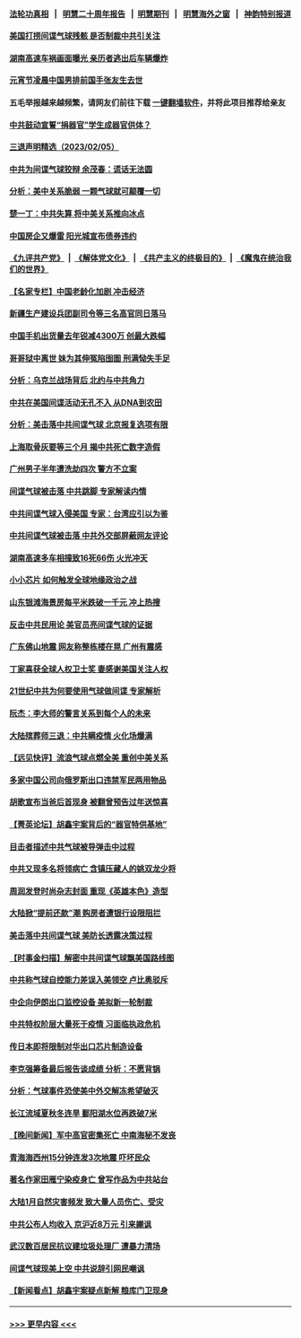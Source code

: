 #### [法轮功真相](https://github.com/gfw-breaker/truth/blob/master/README.md?t=0) &nbsp;&nbsp;|&nbsp;&nbsp; [明慧二十周年报告](https://github.com/gfw-breaker/mh-reports/blob/master/README.md?t=0) &nbsp;&nbsp;|&nbsp;&nbsp;[明慧期刊](https://github.com/gfw-breaker/mh-qikan) &nbsp;&nbsp;|&nbsp;&nbsp; [明慧海外之窗](https://github.com/gfw-breaker/mh-news/blob/master/README.md?t=0) &nbsp;&nbsp;|&nbsp;&nbsp; [神韵特别报道](https://github.com/gfw-breaker/mh-news/blob/master/shenyun.md?t=0)
#### [美国打捞间谍气球残骸 是否制裁中共引关注](../pages/nsc413/n13923512.md?t=02061543) 
#### [湖南高速车祸画面曝光 亲历者逃出后车辆爆炸](../pages/nsc413/n13923497.md?t=02061543) 
#### [元宵节凌晨中国男排前国手张友生去世](../pages/nsc413/n13923601.md?t=02061543) 
#### 五毛举报越来越频繁，请网友们前往下载 [一键翻墙软件](https://github.com/gfw-breaker/ssr-accounts)，并将此项目推荐给亲友
#### [中共鼓动宣誓“捐器官”学生成器官供体？](../pages/nsc413/n13923403.md?t=02061543) 
#### [三退声明精选（2023/02/05）](../pages/nsc413/n13923566.md?t=02061543) 
#### [中共为间谍气球狡辩 余茂春：谎话无法圆](../pages/nsc413/n13923437.md?t=02061543) 
#### [分析：美中关系脆弱 一颗气球就可颠覆一切](../pages/nsc413/n13923439.md?t=02061543) 
#### [楚一丁：中共失算 将中美关系推向冰点](../pages/nsc413/n13923448.md?t=02061543) 
#### [中国房企又爆雷 阳光城宣布债券违约](../pages/nsc413/n13923436.md?t=02061543) 
#### [《九评共产党》](https://github.com/begood0513/9ping.md/blob/master/README.md) &nbsp;|&nbsp; [《解体党文化》](../../../../jtdwh.md/blob/master/README.md)  &nbsp;|&nbsp; [《共产主义的终极目的》](../../../../gczydzjmd.md/blob/master/README.md) &nbsp;|&nbsp; [《魔鬼在统治我们的世界》](../../../../mgztzwmdsj.md/blob/master/README.md) 
#### [【名家专栏】中国老龄化加剧 冲击经济](../pages/nsc413/n13919481.md?t=02061543) 
#### [新疆生产建设兵团副司令等三名高官同日落马](../pages/nsc413/n13923399.md?t=02061543) 
#### [中国手机出货量去年锐减4300万 创最大跌幅](../pages/nsc413/n13923358.md?t=02061543) 
#### [哥哥狱中离世 妹为其伸冤陷囹圄 刑满恸失手足](../pages/nsc413/n13923025.md?t=02061543) 
#### [分析：乌克兰战场背后 北约与中共角力](../pages/nsc413/n13923347.md?t=02061543) 
#### [中共在美国间谍活动无孔不入 从DNA到农田](../pages/nsc413/n13923302.md?t=02061543) 
#### [分析：美击落中共间谍气球 北京报复选项有限](../pages/nsc413/n13923349.md?t=02061543) 
#### [上海取骨灰要等三个月 揭中共死亡数字造假](../pages/nsc413/n13923327.md?t=02061543) 
#### [广州男子半年遭洗劫四次 警方不立案](../pages/nsc413/n13923043.md?t=02061543) 
#### [间谍气球被击落 中共跳脚 专家解读内情](../pages/nsc413/n13923181.md?t=02061543) 
#### [中共间谍气球入侵美国 专家：台湾应引以为鉴](../pages/nsc413/n13923007.md?t=02061543) 
#### [中共间谍气球被击落 中共外交部屏蔽网友评论](../pages/nsc413/n13923127.md?t=02061543) 
#### [湖南高速多车相撞致16死66伤 火光冲天](../pages/nsc413/n13923041.md?t=02061543) 
#### [小小芯片 如何触发全球地缘政治之战](../pages/nsc413/n13920548.md?t=02061543) 
#### [山东银滩海景房每平米跌破一千元 冲上热搜](../pages/nsc413/n13922897.md?t=02061543) 
#### [反击中共民用论 美官员亮间谍气球的证据](../pages/nsc413/n13922833.md?t=02061543) 
#### [广东佛山地震 网友称整栋楼在晃 广州有震感](../pages/nsc413/n13922876.md?t=02061543) 
#### [丁家喜获全球人权卫士奖 妻感谢美国关注人权](../pages/nsc413/n13922835.md?t=02061543) 
#### [21世纪中共为何要使用气球做间谍 专家解析](../pages/nsc413/n13922755.md?t=02061543) 
#### [阮杰：李大师的警言关系到每个人的未来](../pages/nsc413/n13922767.md?t=02061543) 
#### [大陆殡葬师三退：中共瞒疫情 火化场爆满](../pages/nsc413/n13921671.md?t=02061543) 
#### [【远见快评】流浪气球点燃全美 重创中美关系](../pages/nsc413/n13922513.md?t=02061543) 
#### [多家中国公司向俄罗斯出口违禁军民两用物品](../pages/nsc413/n13922713.md?t=02061543) 
#### [胡歌宣布当爸后首现身 被翻曾预告过年送惊喜](../pages/nsc413/n13922703.md?t=02061543) 
#### [【菁英论坛】胡鑫宇案背后的“器官特供基地”](../pages/nsc413/n13922698.md?t=02061543) 
#### [目击者描述中共气球被导弹击中过程](../pages/nsc413/n13922715.md?t=02061543) 
#### [中共又现多名将领病亡 含镇压藏人的姚双龙少将](../pages/nsc413/n13922709.md?t=02061543) 
#### [周润发登时尚杂志封面 重现《英雄本色》造型](../pages/nsc413/n13922643.md?t=02061543) 
#### [大陆掀“提前还款”潮 购房者遭银行设限阻拦](../pages/nsc413/n13922681.md?t=02061543) 
#### [美击落中共间谍气球 美防长透露决策过程](../pages/nsc413/n13922701.md?t=02061543) 
#### [【时事金扫描】解密中共间谍气球飘美国路线图](../pages/nsc413/n13922575.md?t=02061543) 
#### [中共称气球自控能力差误入美领空 卢比奥驳斥](../pages/nsc413/n13922650.md?t=02061543) 
#### [中企向伊朗出口监控设备 美拟新一轮制裁](../pages/nsc413/n13922626.md?t=02061543) 
#### [中共特权阶层大量死于疫情 习面临执政危机](../pages/nsc413/n13922611.md?t=02061543) 
#### [传日本即将限制对华出口芯片制造设备](../pages/nsc413/n13922492.md?t=02061543) 
#### [李克强筹备最后报告谈成绩 分析：不愿背锅](../pages/nsc413/n13922348.md?t=02061543) 
#### [分析：气球事件恐使美中外交解冻希望破灭](../pages/nsc413/n13922587.md?t=02061543) 
#### [长江流域夏秋冬连旱 鄱阳湖水位再跌破7米](../pages/nsc413/n13922210.md?t=02061543) 
#### [【晚间新闻】军中高官密集死亡 中南海秘不发丧](../pages/nsc413/n13922488.md?t=02061543) 
#### [青海海西州15分钟连发3次地震 吓坏民众](../pages/nsc413/n13922261.md?t=02061543) 
#### [著名作家田雁宁染疫身亡 曾写作品为中共站台](../pages/nsc413/n13922421.md?t=02061543) 
#### [大陆1月自然灾害频发 致大量人员伤亡、受灾](../pages/nsc413/n13922370.md?t=02061543) 
#### [中共公布人均收入 京沪近8万元 引来謿讽](../pages/nsc413/n13922312.md?t=02061543) 
#### [武汉数百居民抗议建垃圾处理厂 遭暴力清场](../pages/nsc413/n13922269.md?t=02061543) 
#### [间谍气球现美上空 中共说辞引网民嘲讽](../pages/nsc413/n13922246.md?t=02061543) 
#### [【新闻看点】胡鑫宇案疑点新解 粮库门卫现身](../pages/nsc413/n13921921.md?t=02061543) 

----
#### [ >>> 更早内容 <<< ](../indexes/nsc413-earlier.md)
